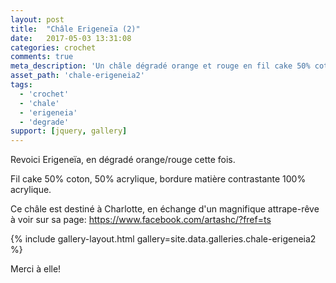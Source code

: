 ```yaml
---
layout: post
title:  "Châle Erigeneïa (2)"
date:   2017-05-03 13:31:08
categories: crochet
comments: true
meta_description: 'Un châle dégradé orange et rouge en fil cake 50% coton, 50% acrylique'
asset_path: 'chale-erigeneia2'
tags:
  - 'crochet'
  - 'chale'
  - 'erigeneia'
  - 'degrade'
support: [jquery, gallery]
---
```


Revoici Erigeneïa, en dégradé orange/rouge cette fois.

Fil cake 50% coton, 50% acrylique, bordure matière contrastante 100% acrylique.

Ce châle est destiné à Charlotte, en échange d'un magnifique attrape-rêve à voir sur sa page: <https://www.facebook.com/artashc/?fref=ts>

{% include gallery-layout.html gallery=site.data.galleries.chale-erigeneia2 %}

Merci à elle!

